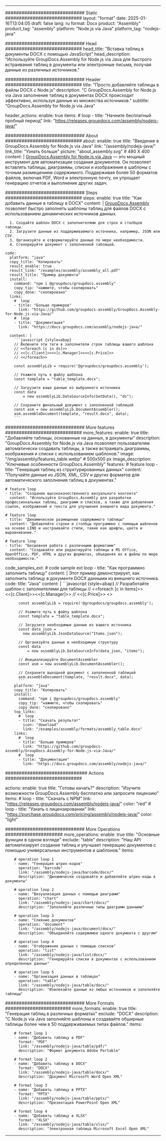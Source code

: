 



---
############################# Static ############################
layout: "format"
date:  2025-01-16T13:04:05
draft: false
lang: ru
format: Docx
product: "Assembly"
product_tag: "assembly"
platform: "Node.js via Java"
platform_tag: "nodejs-java"

############################# Head ############################
head_title: "Вставка таблиц в документы DOCX с помощью JavaScript"
head_description: "Используйте GroupDocs.Assembly for Node.js via Java для быстрого встраивания таблиц в документы или электронные письма, получая данные из различных источников."

############################# Header ############################
title: "Просто добавляйте таблицы в файлы DOCX с Node.js" 
description: "С GroupDocs.Assembly for Node.js via Java заполнение таблиц в документах DOCX происходит эффективно, используя данные из множества источников."
subtitle: "GroupDocs.Assembly for Node.js via Java" 

header_actions:
  enable: true
  items:
    #  loop
    - title: "Начните бесплатный пробный период"
      link: "https://releases.groupdocs.com/assembly/nodejs-java/"
      
############################# About ############################
about:
    enable: true
    title: "Введение в GroupDocs.Assembly for Node.js via Java"
    link: "/assembly/nodejs-java/"
    link_title: "Узнать больше"
    picture: "about_assembly.svg" # 480 X 400
    content: |
       [GroupDocs.Assembly for Node.js via Java](/assembly/nodejs-java/) — это мощный инструмент для автоматизации создания документов. Он позволяет вставлять таблицы, диаграммы, списки и изображения в шаблоны с точным размещением содержимого. Поддерживая более 50 форматов файлов, включая PDF, Word и электронную почту, он упрощает генерацию отчетов и выполнение других задач.

############################# Steps ############################
steps:
    enable: true
    title: "Как добавить данные в таблицу в DOCX"
    content: |
      [GroupDocs.Assembly](/assembly/nodejs-java/) позволяет быстро заполнять шаблоны таблиц для файлов DOCX с использованием динамических источников данных.
      
      1. Создайте шаблон DOCX с заполнителями для строк и столбцов таблицы.
      2. Загрузите данные из поддерживаемого источника, например, JSON или CSV.
      3. Организуйте и отформатируйте данные по мере необходимости.
      4. Сгенерируйте документ с заполненной таблицей.
   
    code:
      platform: "java"
      copy_title: "Копировать"
      result_enable: true
      result_link: "/examples/assembly/assembly_all.pdf"
      result_title: "Пример документа"
      install:
        command: "npm i @groupdocs/groupdocs.assembly"
        copy_tip: "нажмите, чтобы скопировать"
        copy_done: "скопировано"
      links:
        #  loop
        - title: "Больше примеров"
          link: "https://github.com/groupdocs-assembly/GroupDocs.Assembly-for-Node.js-via-Java/"
        #  loop
        - title: "Документация"
          link: "https://docs.groupdocs.com/assembly/nodejs-java/"
          
      content: |
        ```javascript {style=abap}
        // Включите эти теги в заполнители строк таблицы вашего шаблона
        // <<foreach [c in ds]>>
        // <<[c.Client]>><<[c.Manager]>><<[c.Price]>>
        // <</foreach>>
    
        const assemblyLib = require('@groupdocs/groupdocs.assembly');

        // Укажите путь к файлу шаблона
        const template = "table_template.docx";

        // Загрузите ваши данные из выбранного источника
        const data 
            = new assemblyLib.DataSourceInfo(GetData(), "ds");

        // Сохраните финальный документ с заполненной таблицей
        const asm = new assemblyLib.DocumentAssembler();
        asm.assembleDocument(template, "result.docx", data);
        ```           

############################# More features ############################
more_features:
  enable: true
  title: "Добавляйте таблицы, основанные на данных, в документы"
  description: "GroupDocs.Assembly for Node.js via Java позволяет пользователям автоматически создавать таблицы, а также встраивать диаграммы, изображения и списки с использованием шаблонов."
  image: "/img/assembly/features_table.webp" # 500x500 px
  image_description: "Ключевые особенности GroupDocs.Assembly"
  features:
    # feature loop
    - title: "Генерация таблиц из структурированных данных"
      content: "Получайте данные из JSON, XML, CSV и других форматов для автоматического заполнения таблиц в документах."

    # feature loop
    - title: "Создание высококачественного визуального контента"
      content: "Используйте GroupDocs.Assembly для разработки профессиональных таблиц, диаграмм и списков, а также для добавления ссылок, изображений и текста для улучшения внешнего вида документа."

    # feature loop
    - title: "Динамическое размещение содержимого таблицы"
      content: "Добавляйте строки и столбцы программно с помощью шаблонов на основе LINQ и настраивайте стили, такие как шрифты, цвета и выравнивание."

    # feature loop
    - title: "Бесшовная работа с различными форматами"
      content: "Создавайте или редактируйте таблицы в MS Office, OpenOffice, PDF, HTML и других форматах, объединяя их в файлы по мере необходимости."
      
  code_samples_ext:
    # code sample ext loop
    - title: "Как программно заполнить таблицу"
      content: |
        Этот пример демонстрирует, как заполнить таблицу в документе DOCX данными из внешнего источника.
      code:
        title: "Java"
        content: |
          ```javascript {style=abap}
          // Разработайте шаблон с заполнителями для таблицы
          // <<foreach [c in items]>> <<[c.Client]>><<[c.Manager]>>
          //  <<[c.Price]>> <</foreach>>
          
          const assemblyLib = require('@groupdocs/groupdocs.assembly');

          // Укажите путь к файлу шаблона
          const template = "table_template.docx";

          // Загрузите необходимые данные из вашего источника
          const data_json = 
            new assemblyLib.JsonDataSource("Items.json");

          // Организуйте данные в необходимую структуру
          const data 
              = new assemblyLib.DataSourceInfo(data_json, "items");

          // Инициализируйте DocumentAssembler
          const asm = new assemblyLib.DocumentAssembler();

          // Сохраните выходной документ с заполненной таблицей
          asm.assembleDocument(template, "result.docx", data);
          ```
        platform: "java"
        copy_title: "Копировать"
        install:
          command: "npm i @groupdocs/groupdocs.assembly"
          copy_tip: "нажмите, чтобы скопировать"
          copy_done: "скопировано"
        top_links:
          #  loop
          - title: "Скачать результат"
            icon: "download"
            link: "/examples/assembly/formats/assembly_table.docx"
        links:
          #  loop
          - title: "Больше примеров"
            link: "https://github.com/groupdocs-assembly/GroupDocs.Assembly-for-Node.js-via-Java/"
          #  loop
          - title: "Документация"
            link: "https://docs.groupdocs.com/assembly/nodejs-java/"
            

            


############################## Actions ############################

actions:
  enable: true
  title: "Готовы начать?"
  description: "Изучите возможности GroupDocs.Assembly бесплатно или запросите лицензию"
  items:
    #  loop
    - title: "Скачать с NPM"
      link: "https://releases.groupdocs.com/assembly/nodejs-java/"
      color: "red"
        #  loop
    - title: "Узнать о лицензировании"
      link: "https://purchase.groupdocs.com/pricing/assembly/nodejs-java/"
      color: "light"


############################# More Operations #####################
more_operations:
    enable: true
    title: "Основные функции в одном взгляде"
    exclude: "table"
    description: "Наш API автоматизирует создание таблиц и улучшает генерацию документов с помощью универсальных инструментов и шаблонов."
    items: 
          
        # operation loop 1
        - name: "Генерация штрих-кодов"
          operation: "barcode"
          link: "/assembly/nodejs-java/barcode/docx/"
          description: "Динамически создавайте и добавляйте штрих-коды в документы"

        # operation loop 2
        - name: "Визуализация данных с помощью диаграмм"
          operation: "chart"
          link: "/assembly/nodejs-java/chart/docx/"
          description: "Заполняйте различные типы диаграмм данными"

        # operation loop 3
        - name: "Слияние документов"
          operation: "document"
          link: "/assembly/nodejs-java/document/docx/"
          description: "Объединяйте содержимое одного документа с другим"

        # operation loop 4
        - name: "Отображение данных с помощью списков"
          operation: "list"
          link: "/assembly/nodejs-java/list/docx/"
          description: "Генерируйте списки в документах с использованием определенных данных"

        # operation loop 5
        - name: "Организация данных в таблицах"
          operation: "table"
          link: "/assembly/nodejs-java/table/docx/"
          description: "Извлекайте данные из любых источников и заполняйте таблицы"
         
          
############################# More Formats ########################
more_formats:
    enable: true
    title: "Генерация таблиц в различных форматах"
    exclude: "DOCX"
    description: "С Node.js via Java заполняйте шаблоны и создавайте обширные таблицы более чем в 50 поддерживаемых типах файлов."
    items: 
          
        # format loop 1
        - name: "Добавить таблицу в PDF"
          format: "PDF"
          link: "/assembly/nodejs-java/table/pdf/"
          description: "Формат документа Adobe Portable"
          
        # format loop 2
        - name: "Добавить таблицу в DOCX"
          format: "DOCX"
          link: "/assembly/nodejs-java/table/docx/"
          description: "Документ Microsoft Word Open XML"
          
        # format loop 3
        - name: "Добавить таблицу в PPTX"
          format: "PPTX"
          link: "/assembly/nodejs-java/table/pptx/"
          description: "Презентация PowerPoint Open XML"
          
        # format loop 4
        - name: "Добавить таблицу в XLSX"
          format: "XLSX"
          link: "/assembly/nodejs-java/table/xlsx/"
          description: "Электронная таблица Microsoft Excel Open XML"


          

---